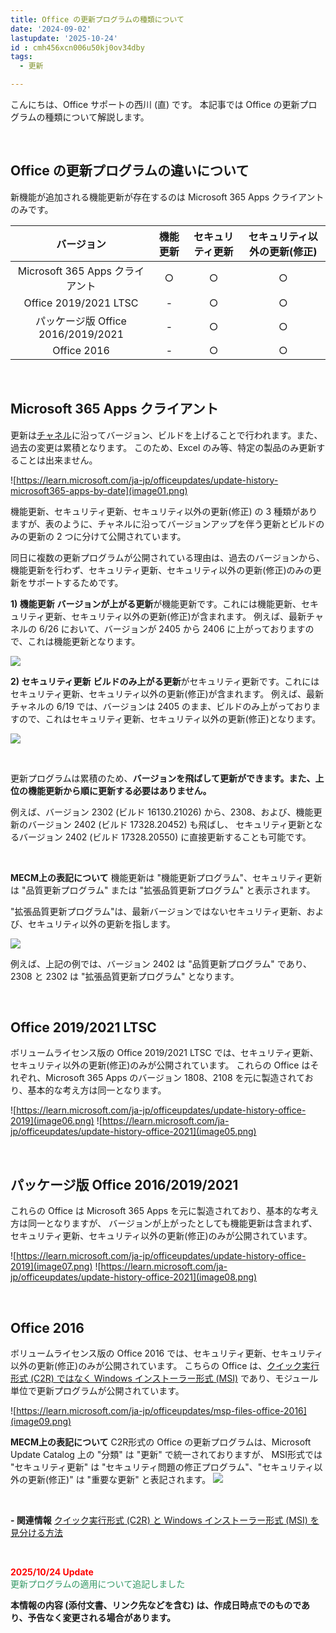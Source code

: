 ```yaml
---
title: Office の更新プログラムの種類について
date: '2024-09-02'
lastupdate: '2025-10-24'
id : cmh456xcn006u50kj0ov34dby
tags:
  - 更新

---
```


こんにちは、Office サポートの西川 (直) です。 
本記事では Office の更新プログラムの種類について解説します。

<br>

Office の更新プログラムの違いについて
--
新機能が追加される機能更新が存在するのは Microsoft 365 Apps クライアントのみです。

| バージョン | 機能更新 |セキュリティ更新 | セキュリティ以外の更新(修正) |
| :----: | :----: | :----: | :----: |
| Microsoft 365 Apps クライアント| ○ | ○ | ○ |
| Office 2019/2021 LTSC | - | ○ | ○ |
| パッケージ版 Office 2016/2019/2021 | - | ○ | ○ |
| Office 2016 | - | ○ | ○ |

<br>

Microsoft 365 Apps クライアント
---
更新は[チャネル](https://learn.microsoft.com/ja-jp/microsoft-365-apps/updates/overview-update-channels)に沿ってバージョン、ビルドを上げることで行われます。また、過去の変更は累積となります。
このため、Excel のみ等、特定の製品のみ更新することは出来ません。

![https://learn.microsoft.com/ja-jp/officeupdates/update-history-microsoft365-apps-by-date](image01.png)

機能更新、セキュリティ更新、セキュリティ以外の更新(修正) の 3 種類がありますが、表のように、チャネルに沿ってバージョンアップを伴う更新とビルドのみの更新の 2 つに分けて公開されています。

同日に複数の更新プログラムが公開されている理由は、過去のバージョンから、機能更新を行わず、セキュリティ更新、セキュリティ以外の更新(修正)のみの更新をサポートするためです。

**1) 機能更新**
**バージョンが上がる更新**が機能更新です。これには機能更新、セキュリティ更新、セキュリティ以外の更新(修正)が含まれます。
例えば、最新チャネルの 6/26 において、バージョンが 2405 から 2406 に上がっておりますので、これは機能更新となります。

![](image02.png)

**2) セキュリティ更新**
**ビルドのみ上がる更新**がセキュリティ更新です。これにはセキュリティ更新、セキュリティ以外の更新(修正)が含まれます。
例えば、最新チャネルの 6/19 では、バージョンは 2405 のまま、ビルドのみ上がっておりますので、これはセキュリティ更新、セキュリティ以外の更新(修正)となります。

![](image03.png)

<br>

更新プログラムは累積のため、**バージョンを飛ばして更新ができます。また、上位の機能更新から順に更新する必要はありません。**

例えば、バージョン 2302 (ビルド 16130.21026) から、2308、および、機能更新のバージョン 2402 (ビルド 17328.20452) も飛ばし、
セキュリティ更新となるバージョン 2402 (ビルド 17328.20550) に直接更新することも可能です。

<br>

**MECM上の表記について**
機能更新は "機能更新プログラム"、セキュリティ更新は "品質更新プログラム" または "拡張品質更新プログラム" と表示されます。

"拡張品質更新プログラム"は、最新バージョンではないセキュリティ更新、および、セキュリティ以外の更新を指します。


![](image04.png)

例えば、上記の例では、バージョン 2402 は "品質更新プログラム" であり、2308 と 2302 は "拡張品質更新プログラム" となります。



<br>


Office 2019/2021 LTSC
---
ボリュームライセンス版の Office 2019/2021 LTSC では、セキュリティ更新、セキュリティ以外の更新(修正)のみが公開されています。
これらの Office はそれぞれ、Microsoft 365 Apps のバージョン 1808、2108 を元に製造されており、基本的な考え方は同一となります。

![https://learn.microsoft.com/ja-jp/officeupdates/update-history-office-2019](image06.png)
![https://learn.microsoft.com/ja-jp/officeupdates/update-history-office-2021](image05.png)



<br>

パッケージ版 Office 2016/2019/2021
---
これらの Office は Microsoft 365 Apps を元に製造されており、基本的な考え方は同一となりますが、
バージョンが上がったとしても機能更新は含まれず、セキュリティ更新、セキュリティ以外の更新(修正)のみが公開されています。

![https://learn.microsoft.com/ja-jp/officeupdates/update-history-office-2019](image07.png)
![https://learn.microsoft.com/ja-jp/officeupdates/update-history-office-2021](image08.png)



<br>

Office 2016
---
ボリュームライセンス版の Office 2016 では、セキュリティ更新、セキュリティ以外の更新(修正)のみが公開されています。
こちらの Office は、[クイック実行形式 (C2R) ではなく Windows インストーラー形式 (MSI)](https://officesupportjp.github.io/blog/cl0m8t2dj00393gvs3r7oar2m/) であり、モジュール単位で更新プログラムが公開されています。

![https://learn.microsoft.com/ja-jp/officeupdates/msp-files-office-2016](image09.png)


**MECM上の表記について**
C2R形式の Office の更新プログラムは、Microsoft Update Catalog 上の "分類" は "更新" で統一されておりますが、
MSI形式では "セキュリティ更新" は "セキュリティ問題の修正プログラム"、"セキュリティ以外の更新(修正)" は "重要な更新" と表記されます。
![](image10.png)

<br>

**\- 関連情報**
[クイック実行形式 (C2R) と Windows インストーラー形式 (MSI) を見分ける方法](https://officesupportjp.github.io/blog/cl0m8t2dj00393gvs3r7oar2m/)

<br>


<span style="color:#ff0000">**2025/10/24  Update**</span>  
<span style="color:#339966">更新プログラムの適用について追記しました</span>

**本情報の内容 (添付文書、リンク先などを含む) は、作成日時点でのものであり、予告なく変更される場合があります。**